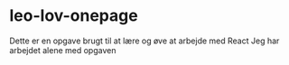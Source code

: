 # leo-lov-onepage

Dette er en opgave brugt til at lære og øve at arbejde med React
Jeg har arbejdet alene med opgaven
